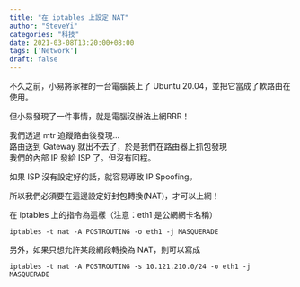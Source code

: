 ```yaml
---
title: "在 iptables 上設定 NAT"
author: "SteveYi"
categories: "科技"
date: 2021-03-08T13:20:00+08:00
tags: ['Network']
draft: false
---
```

不久之前，小易將家裡的一台電腦裝上了 Ubuntu 20.04，並把它當成了軟路由在使用。

但小易發現了一件事情，就是電腦沒辦法上網RRR！

我們透過 mtr 追蹤路由後發現...  
路由送到 Gateway 就出不去了，於是我們在路由器上抓包發現  
我們的內部 IP 發給 ISP 了。但沒有回程。

如果 ISP 沒有設定好的話，就容易導致 IP Spoofing。  

所以我們必須要在這邊設定好封包轉換(NAT)，才可以上網！

在 iptables 上的指令為這樣（注意：eth1 是公網網卡名稱）
```
iptables -t nat -A POSTROUTING -o eth1 -j MASQUERADE
```

另外，如果只想允許某段網段轉換為 NAT，則可以寫成
```
iptables -t nat -A POSTROUTING -s 10.121.210.0/24 -o eth1 -j MASQUERADE
```

